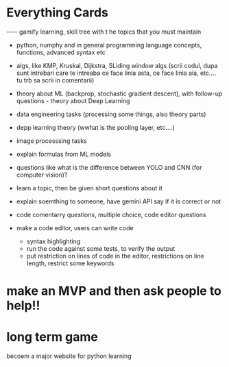 # Everything Cards
---- gamify learning, skill tree with t he topics that you must maintain
  - python, numphy and in general programming language concepts, functions, advanced syntax etc
  - algs, like KMP, Kruskal, Dijkstra, SLiding window algs (scrii codul, dupa sunt intrebari care te intreaba ce face linia asta, ce face linia aia, etc.... tu trb sa scrii in comentarii)
  - theory about ML (backprop, stochastic gradient descent), with follow-up questions  - theory about Deep Learning 
  - data engineering tasks (processing some things, also theory parts)
  - depp learning theory (wwhat is the pooling layer, etc....)
  - image processsing tasks
  - explain formulas from ML models
  - questions like what is the difference between YOLO and CNN (for computer vision)?
  - learn a topic, then be given short questions about it
  - explain soemthing to someone, have gemini API say if it is correct or not 

- code comentarry questions, multiple choice, code editor questions
- make a code editor, users can write code
  - syntax highlighting
  - run the code against some tests, to verify the output
  - put restriction on lines of code in the editor, restrictions on line length, restrict some keywords
 
# make an MVP and then ask people to help!!
# long term game 
becoem a major website for python learning 
